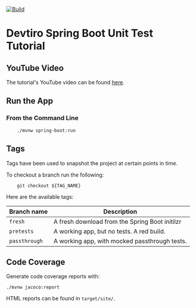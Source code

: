 [![Build](https://github.com/devtiro/spring-boot-unit-test-tutorial/actions/workflows/github-actions-build.yml/badge.svg)](https://github.com/devtiro/spring-boot-unit-test-tutorial/actions/workflows/github-actions-build.yml)
# Devtiro Spring Boot Unit Test Tutorial

## YouTube Video
The tutorial's YouTube video can be found [here](#).

## Run the App
### From the Command Line
```shell
    ./mvnw spring-boot:run
```

## Tags
Tags have been used to snapshot the project at certain points in time.

To checkout a branch run the following:
```shell
    git checkout ${TAG_NAME}
```

Here are the available tags:

| Branch name   | Description                                          |
| -----------   | -----------                                          |
| `fresh`       | A fresh download from the Spring Boot initilzr       |
| `pretests`    | A working app, but no tests. A red build.            |
| `passthrough` | A working app, with mocked passthrough tests.        |

## Code Coverage
Generate code coverage reports with:
```
./mvnw jacoco:report
```
HTML reports can be found in `target/site/`.
